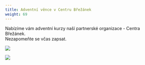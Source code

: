 ```yaml
---
title: Adventní věnce v Centru Břežánek
weight: 69
---
```

Nabízíme vám adventní  kurzy naší partnerské organizace - Centra Břežánek. \
Nezapomeňte se včas zapsat.

![](/images/uploads/2019-11-27_zdobeni_vencu_cb.jpg)

![](/images/uploads/2019-11-27_adventni_venec_na_miru_cb.jpg)
